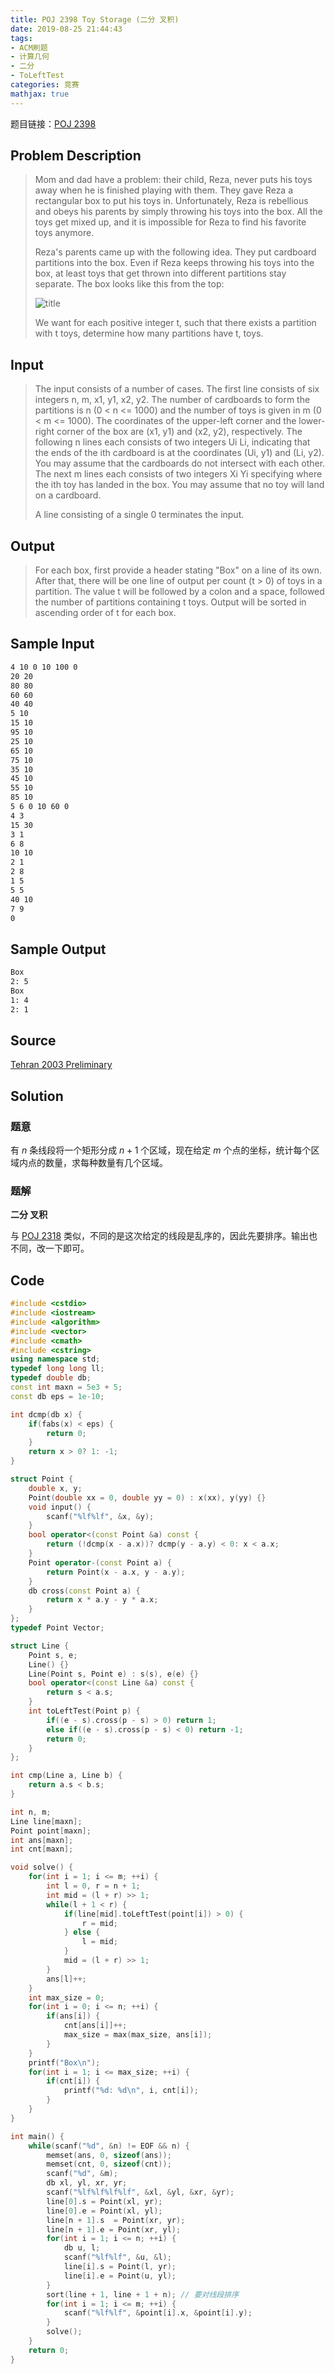 ```yaml
---
title: POJ 2398 Toy Storage (二分 叉积)
date: 2019-08-25 21:44:43
tags:
- ACM刷题
- 计算几何
- 二分
- ToLeftTest
categories: 竞赛
mathjax: true
---
```


题目链接：[POJ 2398](http://poj.org/problem?id=2398)

## Problem Description
> Mom and dad have a problem: their child, Reza, never puts his toys away when he is finished playing with them. They gave Reza a rectangular box to put his toys in. Unfortunately, Reza is rebellious and obeys his parents by simply throwing his toys into the box. All the toys get mixed up, and it is impossible for Reza to find his favorite toys anymore. 
> 
> Reza's parents came up with the following idea. They put cardboard partitions into the box. Even if Reza keeps throwing his toys into the box, at least toys that get thrown into different partitions stay separate. The box looks like this from the top: 
> 
> ![title](https://raw.githubusercontent.com/WuTao18/images/master/gitnote/2019/08/25/1566739388887-1566739388889.png)
> 
> We want for each positive integer t, such that there exists a partition with t toys, determine how many partitions have t, toys.
 

## Input
> The input consists of a number of cases. The first line consists of six integers n, m, x1, y1, x2, y2. The number of cardboards to form the partitions is n (0 < n <= 1000) and the number of toys is given in m (0 < m <= 1000). The coordinates of the upper-left corner and the lower-right corner of the box are (x1, y1) and (x2, y2), respectively. The following n lines each consists of two integers Ui Li, indicating that the ends of the ith cardboard is at the coordinates (Ui, y1) and (Li, y2). You may assume that the cardboards do not intersect with each other. The next m lines each consists of two integers Xi Yi specifying where the ith toy has landed in the box. You may assume that no toy will land on a cardboard. 
> 
> A line consisting of a single 0 terminates the input.
 

## Output
> For each box, first provide a header stating "Box" on a line of its own. After that, there will be one line of output per count (t > 0) of toys in a partition. The value t will be followed by a colon and a space, followed the number of partitions containing t toys. Output will be sorted in ascending order of t for each box.
 

## Sample Input

```markdown
4 10 0 10 100 0
20 20
80 80
60 60
40 40
5 10
15 10
95 10
25 10
65 10
75 10
35 10
45 10
55 10
85 10
5 6 0 10 60 0
4 3
15 30
3 1
6 8
10 10
2 1
2 8
1 5
5 5
40 10
7 9
0
```

## Sample Output

```markdown
Box
2: 5
Box
1: 4
2: 1
```

## Source

[Tehran 2003 Preliminary](http://poj.org/searchproblem?field=source&key=Tehran+2003+Preliminary)

## Solution

### 题意

有 $n$ 条线段将一个矩形分成 $n + 1$ 个区域，现在给定 $m$ 个点的坐标，统计每个区域内点的数量，求每种数量有几个区域。

### 题解

**二分 叉积**

与 [POJ 2318](https://wutao18.github.io/2019/08/25/POJ-2318-TOYS-%E4%BA%8C%E5%88%86-%E5%8F%89%E7%A7%AF/) 类似，不同的是这次给定的线段是乱序的，因此先要排序。输出也不同，改一下即可。

## Code

```cpp
#include <cstdio>
#include <iostream>
#include <algorithm>
#include <vector>
#include <cmath>
#include <cstring>
using namespace std;
typedef long long ll;
typedef double db;
const int maxn = 5e3 + 5;
const db eps = 1e-10;

int dcmp(db x) {
    if(fabs(x) < eps) {
        return 0;
    }
    return x > 0? 1: -1;
}

struct Point {
    double x, y;
    Point(double xx = 0, double yy = 0) : x(xx), y(yy) {}
    void input() {
        scanf("%lf%lf", &x, &y);
    }
    bool operator<(const Point &a) const {
        return (!dcmp(x - a.x))? dcmp(y - a.y) < 0: x < a.x;
    }
    Point operator-(const Point a) {
        return Point(x - a.x, y - a.y);
    }
    db cross(const Point a) {
        return x * a.y - y * a.x;
    }
};
typedef Point Vector;

struct Line {
    Point s, e;
    Line() {}
    Line(Point s, Point e) : s(s), e(e) {}
    bool operator<(const Line &a) const {
        return s < a.s;
    }
    int toLeftTest(Point p) {
        if((e - s).cross(p - s) > 0) return 1;
        else if((e - s).cross(p - s) < 0) return -1;
        return 0;
    }
};

int cmp(Line a, Line b) {
    return a.s < b.s;
}

int n, m;
Line line[maxn];
Point point[maxn];
int ans[maxn];
int cnt[maxn];

void solve() {
    for(int i = 1; i <= m; ++i) {
        int l = 0, r = n + 1;
        int mid = (l + r) >> 1;
        while(l + 1 < r) {
            if(line[mid].toLeftTest(point[i]) > 0) {
                r = mid;
            } else {
                l = mid;
            }
            mid = (l + r) >> 1;
        }
        ans[l]++;
    }
    int max_size = 0;
    for(int i = 0; i <= n; ++i) {
        if(ans[i]) {
            cnt[ans[i]]++;
            max_size = max(max_size, ans[i]);
        }
    }
    printf("Box\n");
    for(int i = 1; i <= max_size; ++i) {
        if(cnt[i]) {
            printf("%d: %d\n", i, cnt[i]);
        }
    }
}

int main() {
    while(scanf("%d", &n) != EOF && n) {
        memset(ans, 0, sizeof(ans));
        memset(cnt, 0, sizeof(cnt));
        scanf("%d", &m);
        db xl, yl, xr, yr;
        scanf("%lf%lf%lf%lf", &xl, &yl, &xr, &yr);
        line[0].s = Point(xl, yr);
        line[0].e = Point(xl, yl);
        line[n + 1].s  = Point(xr, yr);
        line[n + 1].e = Point(xr, yl);
        for(int i = 1; i <= n; ++i) {
            db u, l;
            scanf("%lf%lf", &u, &l);
            line[i].s = Point(l, yr);
            line[i].e = Point(u, yl);
        }
        sort(line + 1, line + 1 + n); // 要对线段排序
        for(int i = 1; i <= m; ++i) {
            scanf("%lf%lf", &point[i].x, &point[i].y);
        }
        solve();
    }
    return 0;
}
```
